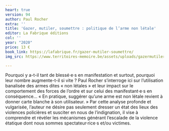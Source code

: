 ```yaml
---
heart: true
version: 94
author: Paul Rocher
extra: ''
title: 'Gazer, mutiler, soumettre : politique de l’arme non létale'
editor: La Fabrique éditions
col: ''
year: "2020"
price: 13 €
book_link: https://lafabrique.fr/gazer-mutiler-soumettre/
img_src: https://www.territoires-memoire.be/assets/uploads/gazermutilersoumettre.jpg

---
```

Pourquoi y a-t-il tant de blessé·e·s en manifestation et surtout, pourquoi leur nombre augmente-t-il si vite ? Paul Rocher s’interroge ici sur l’utilisation banalisée des armes dites « non létales » et leur impact sur le comportement des forces de l’ordre et sur celui des manifestant·e·s en conséquence… « En pratique, suggérer qu’une arme est non létale revient à donner carte blanche à son utilisateur. » Par cette analyse profonde et vulgarisée, l’auteur ne désire pas seulement dresser un état des lieux des violences policières et susciter en nous de l’indignation, il vise à comprendre et révéler les mécanismes générant l’escalade de la violence étatique dont nous sommes spectateur·rice·s et/ou victimes.